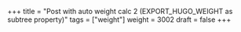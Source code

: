 +++
title = "Post with auto weight calc 2 (EXPORT_HUGO_WEIGHT as subtree property)"
tags = ["weight"]
weight = 3002
draft = false
+++
